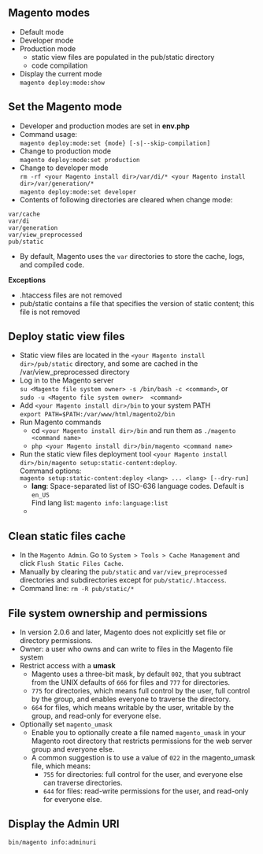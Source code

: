 ## Magento modes
- Default mode
- Developer mode
- Production mode
  - static view files are populated in the pub/static directory
  - code compilation
- Display the current mode  
  `magento deploy:mode:show`

## Set the Magento mode
- Developer and production modes are set in **env.php**
- Command usage:  
`magento deploy:mode:set {mode} [-s|--skip-compilation]`
- Change to production mode  
`magento deploy:mode:set production`
- Change to developer mode  
`rm -rf <your Magento install dir>/var/di/* <your Magento install dir>/var/generation/*`  
`magento deploy:mode:set developer`
- Contents of following directories are cleared when change mode:
```
var/cache
var/di
var/generation
var/view_preprocessed
pub/static
```
- By default, Magento uses the `var` directories to store the cache, logs, and compiled code.

**Exceptions**  
  - .htaccess files are not removed
  - pub/static contains a file that specifies the version of static content; this file is not removed

## Deploy static view files
- Static view files are located in the `<your Magento install dir>/pub/static` directory, and some are cached in the <your Magento install dir>/var/view_preprocessed directory
- Log in to the Magento server  
  `su <Magento file system owner> -s /bin/bash -c <command>`, or  
  `sudo -u <Magento file system owner>  <command>`
- Add `<your Magento install dir>/bin` to your system PATH  
  `export PATH=$PATH:/var/www/html/magento2/bin`
- Run Magento commands
  * cd `<your Magento install dir>/bin` and run them as `./magento <command name>`
  * `php <your Magento install dir>/bin/magento <command name>`
- Run the static view files deployment tool `<your Magento install dir>/bin/magento setup:static-content:deploy`.  
  Command options:  
  `magento setup:static-content:deploy <lang> ... <lang> [--dry-run] `
  - **lang**: Space-separated list of ISO-636 language codes. Default is `en_US`   
    Find lang list: `magento info:language:list`
  -

## Clean static files cache
- In the `Magento Admin`. Go to `System > Tools > Cache Management` and click `Flush Static Files Cache`.
- Manually by clearing the `pub/static` and `var/view_preprocessed` directories and subdirectories except for `pub/static/.htaccess`.
- Command line: `rm -R pub/static/*`


## File system ownership and permissions
- In version 2.0.6 and later, Magento does not explicitly set file or directory permissions.
- Owner: a user who owns and can write to files in the Magento file system
- Restrict access with a **umask**
  - Magento uses a three-bit mask, by default `002`, that you subtract from the UNIX defaults of `666` for files and `777` for directories.
  - `775` for directories, which means full control by the user, full control by the group, and enables everyone to traverse the directory.
  - `664` for files, which means writable by the user, writable by the group, and read-only for everyone else.
- Optionally set `magento_umask`  
  - Enable you to optionally create a file named `magento_umask` in your Magento root directory that restricts permissions for the web server group and everyone else.
  - A common suggestion is to use a value of `022` in the magento_umask file, which means:
    * `755` for directories: full control for the user, and everyone else can traverse directories.
    * `644` for files: read-write permissions for the user, and read-only for everyone else.


## Display the Admin URI
`bin/magento info:adminuri`
